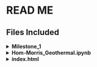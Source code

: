 # READ ME
## Files Included

<details>
<summary><strong>Milestone_1</strong></summary>
  
<br>
Write up of our project including our collaboration plans, project plans, our datasets, and interesting statistics found
</details>


<details>
<summary><strong>Hom-Morris_Geothermal.ipynb</strong></summary>
  
<br>
Our notebook including our code and data
</details>


<details>
<summary><strong>index.html</strong></summary>
  
<br>
An html extraction of our notebook including our code and data
</details>

